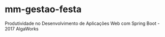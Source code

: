 # mm-gestao-festa
Produtividade no Desenvolvimento de Aplicações Web com Spring Boot - 2017 AlgaWorks
